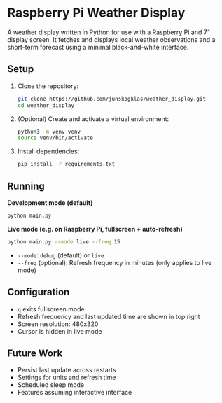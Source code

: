 # Raspberry Pi Weather Display

A weather display written in Python for use with a Raspberry Pi and 7" display screen. It fetches and displays local weather observations and a short-term forecast using a minimal black-and-white interface.

## Setup

1. Clone the repository:

    ```bash
    git clone https://github.com/junskogklas/weather_display.git
    cd weather_display
    ```

2. (Optional) Create and activate a virtual environment:

    ```bash
    python3 -m venv venv
    source venv/bin/activate
    ```

3. Install dependencies:

    ```bash
    pip install -r requirements.txt
    ```

## Running

**Development mode (default)**

```bash
python main.py
```

**Live mode (e.g. on Raspberry Pi, fullscreen + auto-refresh)**

```bash
python main.py --mode live --freq 15
```

- `--mode`: `debug` (default) or `live`
- `--freq` (optional): Refresh frequency in minutes (only applies to live mode)

## Configuration

- `q` exits fullscreen mode
- Refresh frequency and last updated time are shown in top right
- Screen resolution: 480x320
- Cursor is hidden in live mode

## Future Work

- Persist last update across restarts
- Settings for units and refresh time
- Scheduled sleep mode
- Features assuming interactive interface
